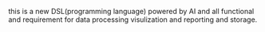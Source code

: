 this is a new DSL(programming language) powered by AI and all functional and requirement for data processing visulization and reporting and storage.
